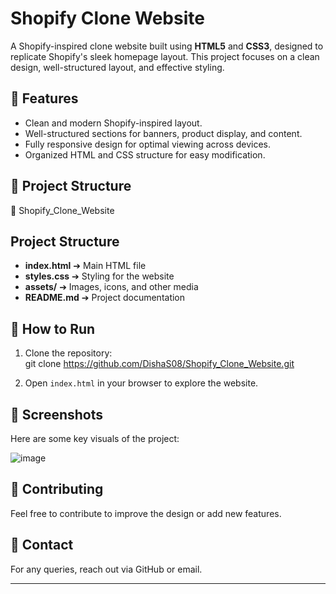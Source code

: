 # Shopify Clone Website  

A Shopify-inspired clone website built using **HTML5** and **CSS3**, designed to replicate Shopify's sleek homepage layout. This project focuses on a clean design, well-structured layout, and effective styling.

## 🔹 Features
- Clean and modern Shopify-inspired layout.
- Well-structured sections for banners, product display, and content.
- Fully responsive design for optimal viewing across devices.
- Organized HTML and CSS structure for easy modification.

## 📂 Project Structure
📂 Shopify_Clone_Website
## Project Structure  
- **index.html** ➔ Main HTML file  
- **styles.css** ➔ Styling for the website  
- **assets/** ➔ Images, icons, and other media  
- **README.md** ➔ Project documentation  


## 🚀 How to Run
1. Clone the repository:  
git clone https://github.com/DishaS08/Shopify_Clone_Website.git

2. Open `index.html` in your browser to explore the website.

## 📸 Screenshots
Here are some key visuals of the project:  

![image](https://github.com/user-attachments/assets/de012d0d-b3a5-4fc4-9719-1a86acf0ce17)


## 🤝 Contributing
Feel free to contribute to improve the design or add new features.

## 📧 Contact
For any queries, reach out via GitHub or email.

---

